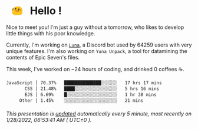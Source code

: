 <h1>   <img src="./spoink.gif" style="vertical-align:middle;" width="30px">   Hello ! </h1>

Nice to meet you! I'm just a guy without a tomorrow, who likes to develop little things with his poor knowledge.

Currently, I'm working on <a href='https://github.com/Asgarrrr/Luna'>`Luna`</a>, a Discord bot used by 64259 users with very unique features. I'm also working on `Yuna Unpack`, a tool for datamining the contents of Epic Seven's files.

This week, I've worked on ~24 hours of coding, and drinked 0 coffees ☕.

```
JavaScript │ 70.37%   ██████████████░░░░░░   17 hrs 17 mins
       CSS │ 21.48%   ████░░░░░░░░░░░░░░░░   5 hrs 16 mins
       EJS │ 6.69%    █░░░░░░░░░░░░░░░░░░░   1 hr 38 mins
     Other │ 1.45%    ░░░░░░░░░░░░░░░░░░░░   21 mins
```

###### This presentation is [updated](https://github.com/Asgarrrr) automatically every 5 minute, most recently on 1/28/2022, 06:53:41 AM ( UTC±0 ).